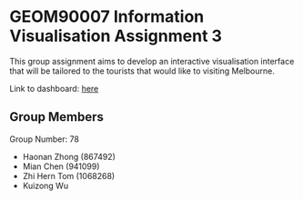 # GEOM90007 Information Visualisation Assignment 3

This group assignment aims to develop an interactive visualisation interface that will be tailored to the tourists that would like to visiting Melbourne.

Link to dashboard: [here](https://ltn3hf-zhi0hern0tom.shinyapps.io/POIs-in-Melbourne/?_ga=2.77036565.1052749425.1665295363-65939600.1664778989)

## Group Members
Group Number: 78
- Haonan Zhong (867492)
- Mian Chen (941099)
- Zhi Hern Tom (1068268)
- Kuizong Wu
